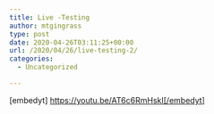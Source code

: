 ```yaml
---
title: Live -Testing
author: mtgingrass
type: post
date: 2020-04-26T03:11:25+00:00
url: /2020/04/26/live-testing-2/
categories:
  - Uncategorized

---
```

[embedyt] https://youtu.be/AT6c6RmHskI[/embedyt]
